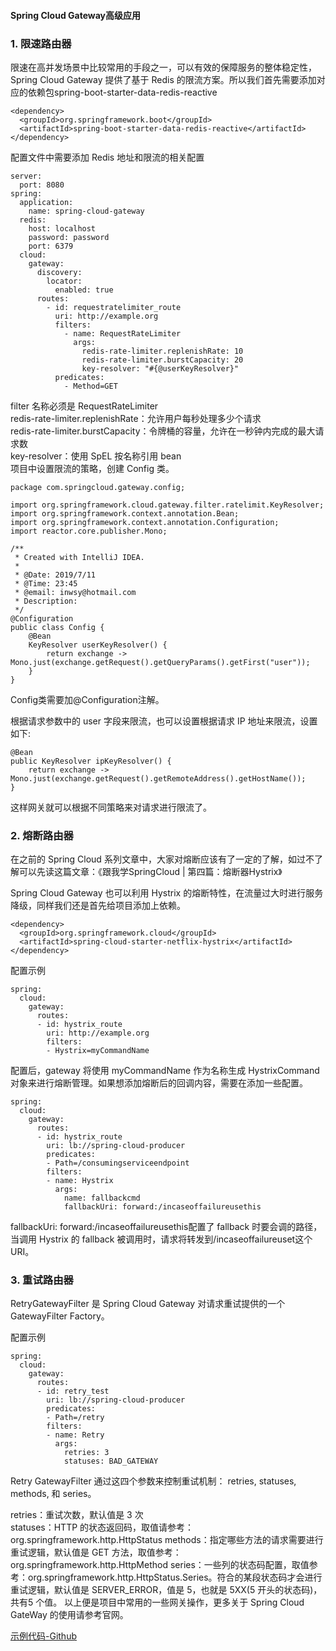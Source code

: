 
#### Spring Cloud Gateway高级应用

### 1. 限速路由器  
限速在高并发场景中比较常用的手段之一，可以有效的保障服务的整体稳定性，Spring Cloud Gateway 提供了基于 Redis 的限流方案。所以我们首先需要添加对应的依赖包spring-boot-starter-data-redis-reactive
```
<dependency>
  <groupId>org.springframework.boot</groupId>
  <artifactId>spring-boot-starter-data-redis-reactive</artifactId>
</dependency>
```
配置文件中需要添加 Redis 地址和限流的相关配置
```
server:
  port: 8080
spring:
  application:
    name: spring-cloud-gateway
  redis:
    host: localhost
    password: password
    port: 6379
  cloud:
    gateway:
      discovery:
        locator:
          enabled: true
      routes:
        - id: requestratelimiter_route
          uri: http://example.org
          filters:
            - name: RequestRateLimiter
              args:
                redis-rate-limiter.replenishRate: 10
                redis-rate-limiter.burstCapacity: 20
                key-resolver: "#{@userKeyResolver}"
          predicates:
            - Method=GET
```
filter 名称必须是 RequestRateLimiter  
redis-rate-limiter.replenishRate：允许用户每秒处理多少个请求  
redis-rate-limiter.burstCapacity：令牌桶的容量，允许在一秒钟内完成的最大请求数  
key-resolver：使用 SpEL 按名称引用 bean  
项目中设置限流的策略，创建 Config 类。
```
package com.springcloud.gateway.config;

import org.springframework.cloud.gateway.filter.ratelimit.KeyResolver;
import org.springframework.context.annotation.Bean;
import org.springframework.context.annotation.Configuration;
import reactor.core.publisher.Mono;

/**
 * Created with IntelliJ IDEA.
 *
 * @Date: 2019/7/11
 * @Time: 23:45
 * @email: inwsy@hotmail.com
 * Description:
 */
@Configuration
public class Config {
    @Bean
    KeyResolver userKeyResolver() {
        return exchange -> Mono.just(exchange.getRequest().getQueryParams().getFirst("user"));
    }
}
```
Config类需要加@Configuration注解。  

根据请求参数中的 user 字段来限流，也可以设置根据请求 IP 地址来限流，设置如下:
```
@Bean
public KeyResolver ipKeyResolver() {
    return exchange -> Mono.just(exchange.getRequest().getRemoteAddress().getHostName());
}
```
这样网关就可以根据不同策略来对请求进行限流了。

### 2. 熔断路由器  
在之前的 Spring Cloud 系列文章中，大家对熔断应该有了一定的了解，如过不了解可以先读这篇文章：《跟我学SpringCloud | 第四篇：熔断器Hystrix》

Spring Cloud Gateway 也可以利用 Hystrix 的熔断特性，在流量过大时进行服务降级，同样我们还是首先给项目添加上依赖。
```
<dependency>
  <groupId>org.springframework.cloud</groupId>
  <artifactId>spring-cloud-starter-netflix-hystrix</artifactId>
</dependency>
```
配置示例
```
spring:
  cloud:
    gateway:
      routes:
      - id: hystrix_route
        uri: http://example.org
        filters:
        - Hystrix=myCommandName
```
配置后，gateway 将使用 myCommandName 作为名称生成 HystrixCommand 对象来进行熔断管理。如果想添加熔断后的回调内容，需要在添加一些配置。
```
spring:
  cloud:
    gateway:
      routes:
      - id: hystrix_route
        uri: lb://spring-cloud-producer
        predicates:
        - Path=/consumingserviceendpoint
        filters:
        - name: Hystrix
          args:
            name: fallbackcmd
            fallbackUri: forward:/incaseoffailureusethis
```
fallbackUri: forward:/incaseoffailureusethis配置了 fallback 时要会调的路径，当调用 Hystrix 的 fallback 被调用时，请求将转发到/incaseoffailureuset这个 URI。

### 3. 重试路由器  
RetryGatewayFilter 是 Spring Cloud Gateway 对请求重试提供的一个 GatewayFilter Factory。

配置示例
```
spring:
  cloud:
    gateway:
      routes:
      - id: retry_test
        uri: lb://spring-cloud-producer
        predicates:
        - Path=/retry
        filters:
        - name: Retry
          args:
            retries: 3
            statuses: BAD_GATEWAY
```
Retry GatewayFilter 通过这四个参数来控制重试机制： retries, statuses, methods, 和 series。

retries：重试次数，默认值是 3 次  
statuses：HTTP 的状态返回码，取值请参考：org.springframework.http.HttpStatus
methods：指定哪些方法的请求需要进行重试逻辑，默认值是 GET 方法，取值参考：org.springframework.http.HttpMethod
series：一些列的状态码配置，取值参考：org.springframework.http.HttpStatus.Series。符合的某段状态码才会进行重试逻辑，默认值是 SERVER_ERROR，值是 5，也就是 5XX(5 开头的状态码)，共有5 个值。
以上便是项目中常用的一些网关操作，更多关于 Spring Cloud GateWay 的使用请参考官网。

[示例代码-Github](https://github.com/meteor1993/SpringCloudLearning/tree/master/chapter14)